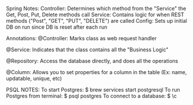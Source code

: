 Spring Notes:
Controller: Determines which method from the "Service" the Get, Post, Put, Delete methods call
Service: Contains logic for when REST methods ("Post", "GET", "PUT", "DELETE") are called
Config: Sets up initial DB on run since DB is reset after each run

Annotations:
@Controller: Marks class as web request handler

@Service: Indicates that the class contains all the "Business Logic"

@Repository: Access the database directly, and does all the operations

@Column: Allows you to set properties for a column in the table (Ex: name, updatable, unique, etc)

PSQL NOTES:
To start Postgres: $ brew services start postgresql
To run Postgres from terminal: $ psql postgres
To connect to a database: $ \c <db Name>

